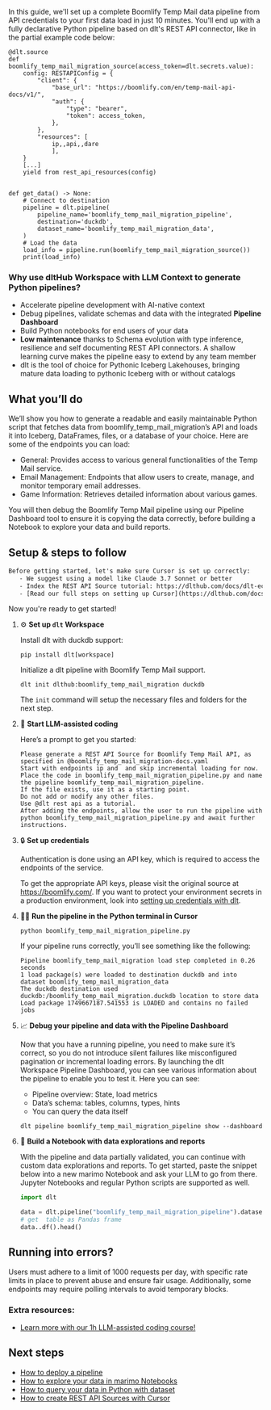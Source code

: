 In this guide, we'll set up a complete Boomlify Temp Mail data pipeline from API credentials to your first data load in just 10 minutes. You'll end up with a fully declarative Python pipeline based on dlt's REST API connector, like in the partial example code below:

```python-outcome
@dlt.source
def boomlify_temp_mail_migration_source(access_token=dlt.secrets.value):
    config: RESTAPIConfig = {
        "client": {
            "base_url": "https://boomlify.com/en/temp-mail-api-docs/v1/",
            "auth": {
                "type": "bearer",
                "token": access_token,
            },
        },
        "resources": [
            ip,,api,,dare
            ],
    }
    [...]
    yield from rest_api_resources(config)


def get_data() -> None:
    # Connect to destination
    pipeline = dlt.pipeline(
        pipeline_name='boomlify_temp_mail_migration_pipeline',
        destination='duckdb',
        dataset_name='boomlify_temp_mail_migration_data', 
    )
    # Load the data
    load_info = pipeline.run(boomlify_temp_mail_migration_source())
    print(load_info) 
```

### Why use dltHub Workspace with LLM Context to generate Python pipelines?

- Accelerate pipeline development with AI-native context
- Debug pipelines, validate schemas and data with the integrated **Pipeline Dashboard**
- Build Python notebooks for end users of your data
- **Low maintenance** thanks to Schema evolution with type inference, resilience and self documenting REST API connectors. A shallow learning curve makes the pipeline easy to extend by any team member
- dlt is the tool of choice for Pythonic Iceberg Lakehouses, bringing mature data loading to pythonic Iceberg with or without catalogs

## What you’ll do

We’ll show you how to generate a readable and easily maintainable Python script that fetches data from boomlify_temp_mail_migration’s API and loads it into Iceberg, DataFrames, files, or a database of your choice. Here are some of the endpoints you can load:

- General: Provides access to various general functionalities of the Temp Mail service.
- Email Management: Endpoints that allow users to create, manage, and monitor temporary email addresses.
- Game Information: Retrieves detailed information about various games.

You will then debug the Boomlify Temp Mail pipeline using our Pipeline Dashboard tool to ensure it is copying the data correctly, before building a Notebook to explore your data and build reports.

## Setup & steps to follow

```default
Before getting started, let's make sure Cursor is set up correctly:
   - We suggest using a model like Claude 3.7 Sonnet or better
   - Index the REST API Source tutorial: https://dlthub.com/docs/dlt-ecosystem/verified-sources/rest_api/ and add it to context as **@dlt rest api**
   - [Read our full steps on setting up Cursor](https://dlthub.com/docs/dlt-ecosystem/llm-tooling/cursor-restapi#23-configuring-cursor-with-documentation)
```

Now you're ready to get started!

1. ⚙️ **Set up `dlt` Workspace**
    
    Install dlt with duckdb support:
    ```shell
    pip install dlt[workspace]
    ```

    Initialize a dlt pipeline with Boomlify Temp Mail support.
    ```shell
    dlt init dlthub:boomlify_temp_mail_migration duckdb
    ```

    The `init` command will setup the necessary files and folders for the next step.
    
2. 🤠 **Start LLM-assisted coding**
    
    Here’s a prompt to get you started:
    
    ```prompt
    Please generate a REST API Source for Boomlify Temp Mail API, as specified in @boomlify_temp_mail_migration-docs.yaml 
    Start with endpoints ip and  and skip incremental loading for now. 
    Place the code in boomlify_temp_mail_migration_pipeline.py and name the pipeline boomlify_temp_mail_migration_pipeline. 
    If the file exists, use it as a starting point. 
    Do not add or modify any other files. 
    Use @dlt rest api as a tutorial. 
    After adding the endpoints, allow the user to run the pipeline with python boomlify_temp_mail_migration_pipeline.py and await further instructions.
    ```

    
3. 🔒 **Set up credentials** 
    
    Authentication is done using an API key, which is required to access the endpoints of the service.
    
    To get the appropriate API keys, please visit the original source at https://boomlify.com/.
    If you want to protect your environment secrets in a production environment, look into [setting up credentials with dlt](https://dlthub.com/docs/walkthroughs/add_credentials).
    
4. 🏃‍♀️ **Run the pipeline in the Python terminal in Cursor**
    
    ```shell
    python boomlify_temp_mail_migration_pipeline.py
    ```
    
    If your pipeline runs correctly, you’ll see something like the following:
    
    ```shell
    Pipeline boomlify_temp_mail_migration load step completed in 0.26 seconds
    1 load package(s) were loaded to destination duckdb and into dataset boomlify_temp_mail_migration_data
    The duckdb destination used duckdb:/boomlify_temp_mail_migration.duckdb location to store data
    Load package 1749667187.541553 is LOADED and contains no failed jobs
    ```
    
5. 📈 **Debug your pipeline and data with the Pipeline Dashboard**

    Now that you have a running pipeline, you need to make sure it’s correct, so you do not introduce silent failures like misconfigured pagination or incremental loading errors. By launching the dlt Workspace Pipeline Dashboard, you can see various information about the pipeline to enable you to test it. Here you can see:
    - Pipeline overview: State, load metrics
    - Data’s schema: tables, columns, types, hints
    - You can query the data itself
    
    ```shell
    dlt pipeline boomlify_temp_mail_migration_pipeline show --dashboard
    ```
    
6. 🐍 **Build a Notebook with data explorations and reports**

    With the pipeline and data partially validated, you can continue with custom data explorations and reports. To get started, paste the snippet below into a new marimo Notebook and ask your LLM to go from there. Jupyter Notebooks and regular Python scripts are supported as well.

    
    ```python
    import dlt

   data = dlt.pipeline("boomlify_temp_mail_migration_pipeline").dataset()
   # get  table as Pandas frame
   data..df().head()
    ```

## Running into errors?

Users must adhere to a limit of 1000 requests per day, with specific rate limits in place to prevent abuse and ensure fair usage. Additionally, some endpoints may require polling intervals to avoid temporary blocks.

### Extra resources:

- [Learn more with our 1h LLM-assisted coding course!](https://www.youtube.com/watch?v=GGid70rnJuM)

## Next steps

- [How to deploy a pipeline](https://dlthub.com/docs/walkthroughs/deploy-a-pipeline)
- [How to explore your data in marimo Notebooks](https://dlthub.com/docs/general-usage/dataset-access/marimo)
- [How to query your data in Python with dataset](https://dlthub.com/docs/general-usage/dataset-access/dataset)
- [How to create REST API Sources with Cursor](https://dlthub.com/docs/dlt-ecosystem/llm-tooling/cursor-restapi)